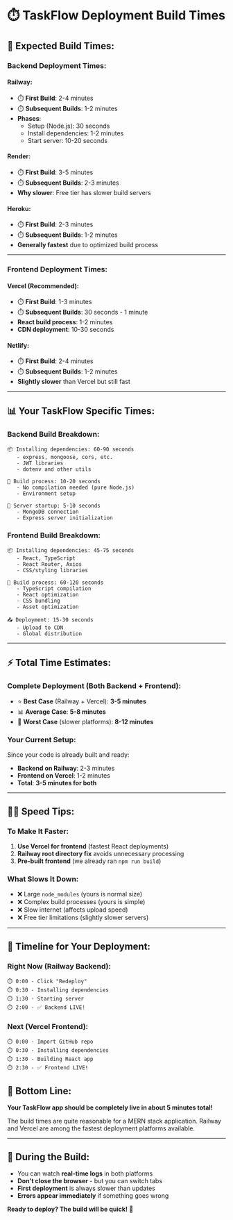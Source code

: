 # ⏱️ TaskFlow Deployment Build Times

## 🚀 **Expected Build Times:**

### **Backend Deployment Times:**

#### **Railway:**
- ⏱️ **First Build**: 2-4 minutes
- ⏱️ **Subsequent Builds**: 1-2 minutes
- **Phases**:
  - Setup (Node.js): 30 seconds
  - Install dependencies: 1-2 minutes  
  - Start server: 10-20 seconds

#### **Render:**
- ⏱️ **First Build**: 3-5 minutes
- ⏱️ **Subsequent Builds**: 2-3 minutes
- **Why slower**: Free tier has slower build servers

#### **Heroku:**
- ⏱️ **First Build**: 2-3 minutes
- ⏱️ **Subsequent Builds**: 1-2 minutes
- **Generally fastest** due to optimized build process

---

### **Frontend Deployment Times:**

#### **Vercel (Recommended):**
- ⏱️ **First Build**: 1-3 minutes
- ⏱️ **Subsequent Builds**: 30 seconds - 1 minute
- **React build process**: 1-2 minutes
- **CDN deployment**: 10-30 seconds

#### **Netlify:**
- ⏱️ **First Build**: 2-4 minutes  
- ⏱️ **Subsequent Builds**: 1-2 minutes
- **Slightly slower** than Vercel but still fast

---

## 📊 **Your TaskFlow Specific Times:**

### **Backend Build Breakdown:**
```
📦 Installing dependencies: 60-90 seconds
   - express, mongoose, cors, etc.
   - JWT libraries
   - dotenv and other utils

🔧 Build process: 10-20 seconds  
   - No compilation needed (pure Node.js)
   - Environment setup

🚀 Server startup: 5-10 seconds
   - MongoDB connection
   - Express server initialization
```

### **Frontend Build Breakdown:**
```
📦 Installing dependencies: 45-75 seconds
   - React, TypeScript
   - React Router, Axios
   - CSS/styling libraries

🔧 Build process: 60-120 seconds
   - TypeScript compilation
   - React optimization
   - CSS bundling
   - Asset optimization

📤 Deployment: 15-30 seconds  
   - Upload to CDN
   - Global distribution
```

---

## ⚡ **Total Time Estimates:**

### **Complete Deployment (Both Backend + Frontend):**
- ⭐ **Best Case** (Railway + Vercel): **3-5 minutes**
- 📊 **Average Case**: **5-8 minutes**  
- 🐌 **Worst Case** (slower platforms): **8-12 minutes**

### **Your Current Setup:**
Since your code is already built and ready:
- **Backend on Railway**: 2-3 minutes
- **Frontend on Vercel**: 1-2 minutes
- **Total**: **3-5 minutes for both**

---

## 🏃‍♂️ **Speed Tips:**

### **To Make It Faster:**
1. **Use Vercel for frontend** (fastest React deployments)
2. **Railway root directory fix** avoids unnecessary processing
3. **Pre-built frontend** (we already ran `npm run build`)

### **What Slows It Down:**
- ❌ Large `node_modules` (yours is normal size)
- ❌ Complex build processes (yours is simple)
- ❌ Slow internet (affects upload speed)
- ❌ Free tier limitations (slightly slower servers)

---

## 📅 **Timeline for Your Deployment:**

### **Right Now (Railway Backend):**
```
⏱️ 0:00 - Click "Redeploy" 
⏱️ 0:30 - Installing dependencies
⏱️ 1:30 - Starting server
⏱️ 2:00 - ✅ Backend LIVE!
```

### **Next (Vercel Frontend):**
```
⏱️ 0:00 - Import GitHub repo
⏱️ 0:30 - Installing dependencies  
⏱️ 1:30 - Building React app
⏱️ 2:30 - ✅ Frontend LIVE!
```

## 🎯 **Bottom Line:**
**Your TaskFlow app should be completely live in about 5 minutes total!**

The build times are quite reasonable for a MERN stack application. Railway and Vercel are among the fastest deployment platforms available.

---

## 🔄 **During the Build:**
- You can watch **real-time logs** in both platforms
- **Don't close the browser** - but you can switch tabs
- **First deployment** is always slower than updates
- **Errors appear immediately** if something goes wrong

**Ready to deploy? The build will be quick!** 🚀
